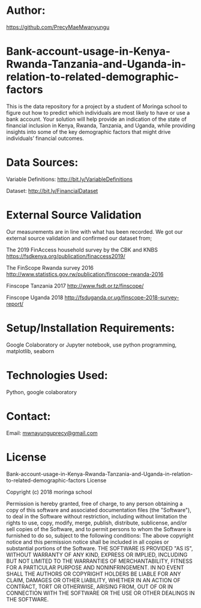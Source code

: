 # Author:
https://github.com/PrecyMaeMwanyungu

# Bank-account-usage-in-Kenya-Rwanda-Tanzania-and-Uganda-in-relation-to-related-demographic-factors
This is the data repository for a project by a student of Moringa school to figure out how to predict which individuals are most likely to have or use a bank account. Your solution will help provide an indication of the state of financial inclusion in Kenya, Rwanda, Tanzania, and Uganda, while providing insights into some of the key demographic factors that might drive individuals’ financial outcomes.

# Data Sources: 
Variable Definitions: http://bit.ly/VariableDefinitions 

Dataset: http://bit.ly/FinancialDataset 

# External Source Validation

Our measurements are in line with what has been recorded. We got our external source validation and confirmed our dataset from;

The 2019 FinAccess household survey by the CBK and KNBS https://fsdkenya.org/publication/finaccess2019/

The FinScope Rwanda survey 2016 http://www.statistics.gov.rw/publication/finscope-rwanda-2016

Finscope Tanzania 2017 http://www.fsdt.or.tz/finscope/

Finscope Uganda 2018 http://fsduganda.or.ug/finscope-2018-survey-report/

# Setup/Installation Requirements:

Google Colaboratory or Jupyter notebook, use python programming, matplotlib, seaborn

# Technologies Used:

Python, google colaboratory

# Contact:

Email: mwnayunguprecy@gmail.com

# License

Bank-account-usage-in-Kenya-Rwanda-Tanzania-and-Uganda-in-relation-to-related-demographic-factors License

Copyright (c) 2018 moringa school

Permission is hereby granted, free of charge, to any person obtaining a copy of this software and associated documentation files (the "Software"), to deal in the Software without restriction, including without limitation the rights to use, copy, modify, merge, publish, distribute, sublicense, and/or sell copies of the Software, and to permit persons to whom the Software is furnished to do so, subject to the following conditions: The above copyright notice and this permission notice shall be included in all copies or substantial portions of the Software. THE SOFTWARE IS PROVIDED "AS IS", WITHOUT WARRANTY OF ANY KIND, EXPRESS OR IMPLIED, INCLUDING BUT NOT LIMITED TO THE WARRANTIES OF MERCHANTABILITY, FITNESS FOR A PARTICULAR PURPOSE AND NONINFRINGEMENT. IN NO EVENT SHALL THE AUTHORS OR COPYRIGHT HOLDERS BE LIABLE FOR ANY CLAIM, DAMAGES OR OTHER LIABILITY, WHETHER IN AN ACTION OF CONTRACT, TORT OR OTHERWISE, ARISING FROM, OUT OF OR IN CONNECTION WITH THE SOFTWARE OR THE USE OR OTHER DEALINGS IN THE SOFTWARE.


